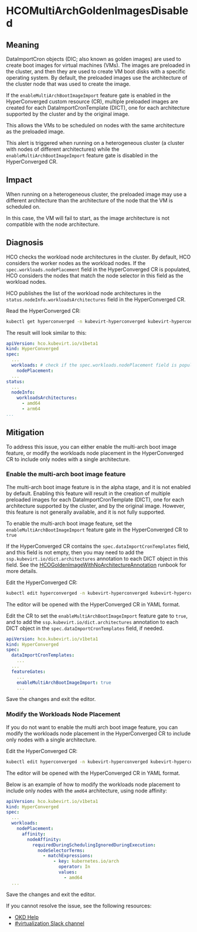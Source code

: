 # HCOMultiArchGoldenImagesDisabled

## Meaning

DataImportCron objects (DIC; also known as golden images) are used to create
boot images for virtual machines (VMs). The images are preloaded in the cluster,
and then they are used to create VM boot disks with a specific operating system.
By default, the preloaded images use the architecture of the cluster node that
was used to create the image.

If the `enableMultiArchBootImageImport` feature gate is enabled in the
HyperConverged custom resource (CR), multiple preloaded images are created for
each DataImportCronTemplate (DICT), one for each architecture supported by the
cluster and by the original image.

This allows the VMs to be scheduled on nodes with the same architecture as the
preloaded image.

This alert is triggered when running on a heterogeneous cluster (a cluster with
nodes of different architectures) while the `enableMultiArchBootImageImport`
feature gate is disabled in the HyperConverged CR.

## Impact

When running on a heterogeneous cluster, the preloaded image may use a different
architecture than the architecture of the node that the VM is scheduled on.

In this case, the VM will fail to start, as the image architecture is not
compatible with the node architecture.

## Diagnosis

HCO checks the workload node architectures in the cluster. By default, HCO
considers the worker nodes as the workload nodes. If the
`spec.workloads.nodePlacement` field in the HyperConverged CR is populated,
HCO considers the nodes that match the node selector in this field as the
workload nodes.

HCO publishes the list of the workload node architectures in the
`status.nodeInfo.workloadsArchitectures` field in the HyperConverged CR.

Read the HyperConverged CR:

```bash
kubectl get hyperconverged -n kubevirt-hyperconverged kubevirt-hyperconverged -o yaml
```

The result will look similar to this:

```yaml
apiVersion: hco.kubevirt.io/v1beta1
kind: HyperConverged
spec:
  ...
  workloads: # check if the spec.workloads.nodePlacement field is populated
    nodePlacement:
  ...
status:
  ...
  nodeInfo:
    workloadsArchitectures:
      - amd64
      - arm64
...
```

## Mitigation

To address this issue, you can either enable the multi-arch boot image feature,
or modify the workloads node placement in the HyperConverged CR to include only
nodes with a single architecture.

### Enable the multi-arch boot image feature

The multi-arch boot image feature is in the alpha stage, and it is not enabled
by default. Enabling this feature will result in the creation of multiple
preloaded images for each DataImportCronTemplate (DICT), one for each
architecture supported by the cluster, and by the original image. However, this
feature is not generally available, and it is not fully supported.

To enable the multi-arch boot image feature, set the
`enableMultiArchBootImageImport` feature gate in the HyperConverged CR to `true`

If the HyperConverged CR contains the `spec.dataImportCronTemplates` field,
and this field is not empty, then you may need to add the
`ssp.kubevirt.io/dict.architectures` annotation to each DICT object in this
field. See
the [HCOGoldenImageWithNoArchitectureAnnotation](HCOGoldenImageWithNoArchitectureAnnotation.md)
runbook for more details.

Edit the HyperConverged CR:

```bash
kubectl edit hyperconverged -n kubevirt-hyperconverged kubevirt-hyperconverged -o yaml
```

The editor will be opened with the HyperConverged CR in YAML format.

Edit the CR to set the `enableMultiArchBootImageImport` feature gate to `true`,
and to add the `ssp.kubevirt.io/dict.architectures` annotation to each DICT
object in the `spec.dataImportCronTemplates` field, if needed.

```yaml
apiVersion: hco.kubevirt.io/v1beta1
kind: HyperConverged
spec:
  dataImportCronTemplates:
    ...
  ...
  featureGates:
    ...
    enableMultiArchBootImageImport: true
    ...
```

Save the changes and exit the editor.

### Modify the Workloads Node Placement

If you do not want to enable the multi arch boot image feature, you can modify
the workloads node placement in the HyperConverged CR to include only nodes with
a single architecture.

Edit the HyperConverged CR:
```bash
kubectl edit hyperconverged -n kubevirt-hyperconverged kubevirt-hyperconverged -o yaml
```

The editor will be opened with the HyperConverged CR in YAML format.

Below is an example of how to modify the workloads node placement to include
only nodes with the `amd64` architecture, using node affinity:

```yaml
apiVersion: hco.kubevirt.io/v1beta1
kind: HyperConverged
spec:
  ...
  workloads:
    nodePlacement:
      affinity:
        nodeAffinity:
          requiredDuringSchedulingIgnoredDuringExecution:
            nodeSelectorTerms:
              - matchExpressions:
                  - key: kubernetes.io/arch
                    operator: In
                    values:
                      - amd64
  ...
```

Save the changes and exit the editor.

<!--USstart-->
If you cannot resolve the issue, see the following resources:

- [OKD Help](https://www.okd.io/help/)
- [#virtualization Slack channel](
  https://kubernetes.slack.com/channels/virtualization)
<!--USend-->

<!--DS: If you cannot resolve the issue, log in to the
[Customer Portal](https://access.redhat.com) and open a support case,
attaching the artifacts gathered during the diagnosis procedure.-->
